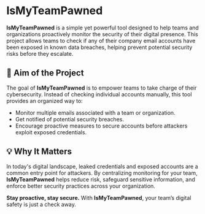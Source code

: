 # IsMyTeamPawned

**IsMyTeamPawned** is a simple yet powerful tool designed to help teams and organizations proactively monitor the security of their digital presence. This project allows teams to check if any of their company email accounts have been exposed in known data breaches, helping prevent potential security risks before they escalate.

## 🚀 Aim of the Project

The goal of **IsMyTeamPawned** is to empower teams to take charge of their cybersecurity. Instead of checking individual accounts manually, this tool provides an organized way to:

- Monitor multiple emails associated with a team or organization.
- Get notified of potential security breaches.
- Encourage proactive measures to secure accounts before attackers exploit exposed credentials.


## 💡 Why It Matters

In today's digital landscape, leaked credentials and exposed accounts are a common entry point for attackers. By centralizing monitoring for your team, **IsMyTeamPawned** helps reduce risk, safeguard sensitive information, and enforce better security practices across your organization.



**Stay proactive, stay secure.** With **IsMyTeamPawned**, your team’s digital safety is just a check away.
